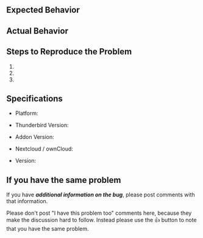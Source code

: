 <!--
Copyright (C) 2020 Johannes Endres

SPDX-License-Identifier: MIT
-->

## Expected Behavior


## Actual Behavior


## Steps to Reproduce the Problem

  1.
  1.
  1.

## Specifications

  - Platform:
  - Thunderbird Version:
  - Addon Version:

  - Nextcloud / ownCloud: 
  - Version: 

## If you have the same problem
If you have ***additional information on the bug***, please post comments with that information. 

Please don't post "I have this problem too" comments here, because they make the discussion hard to follow. Instead please use the :thumbsup: button to note that you have the same problem.
